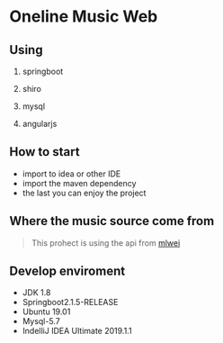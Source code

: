 # Oneline Music Web
## Using
1. springboot

2. shiro

3. mysql

4. angularjs

## How to start
* import to idea or other IDE
* import the maven dependency
* the last you can enjoy the project

## Where the music source come from

>This prohect is using the api from [mlwei](https://api.mlwei.com/)

## Develop enviroment
* JDK 1.8
* Springboot2.1.5-RELEASE
* Ubuntu 19.01
* Mysql-5.7
* IndelliJ IDEA Ultimate 2019.1.1

